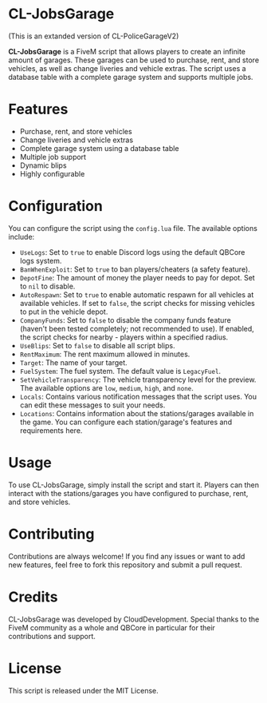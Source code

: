 # CL-JobsGarage

(This is an extanded version of CL-PoliceGarageV2)

**CL-JobsGarage** is a FiveM script that allows players to create an infinite amount of garages. These garages can be used to purchase, rent, and store vehicles, as well as change liveries and vehicle extras. The script uses a database table with a complete garage system and supports multiple jobs.

# Features

- Purchase, rent, and store vehicles
- Change liveries and vehicle extras
- Complete garage system using a database table
- Multiple job support
- Dynamic blips
- Highly configurable

# Configuration

You can configure the script using the `config.lua` file. The available options include:

- `UseLogs`: Set to `true` to enable Discord logs using the default QBCore logs system.
- `BanWhenExploit`: Set to `true` to ban players/cheaters (a safety feature).
- `DepotFine`: The amount of money the player needs to pay for depot. Set to `nil` to disable.
- `AutoRespawn`: Set to `true` to enable automatic respawn for all vehicles at available vehicles. If set to `false`, the script checks for missing vehicles to put in the vehicle depot.
- `CompanyFunds`: Set to `false` to disable the company funds feature (haven't been tested completely; not recommended to use). If enabled, the script checks for nearby - players within a specified radius.
- `UseBlips`: Set to `false` to disable all script blips.
- `RentMaximum`: The rent maximum allowed in minutes.
- `Target`: The name of your target.
- `FuelSystem`: The fuel system. The default value is `LegacyFuel`.
- `SetVehicleTransparency`: The vehicle transparency level for the preview. The available options are `low`, `medium`, `high`, and `none`.
- `Locals`: Contains various notification messages that the script uses. You can edit these messages to suit your needs.
- `Locations`: Contains information about the stations/garages available in the game. You can configure each station/garage's features and requirements here.

# Usage

To use CL-JobsGarage, simply install the script and start it. Players can then interact with the stations/garages you have configured to purchase, rent, and store vehicles.

# Contributing

Contributions are always welcome! If you find any issues or want to add new features, feel free to fork this repository and submit a pull request.

# Credits

CL-JobsGarage was developed by CloudDevelopment. Special thanks to the FiveM community as a whole and QBCore in particular for their contributions and support.

# License

This script is released under the MIT License.
